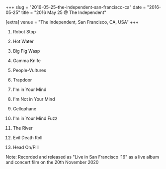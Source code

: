 +++
slug = "2016-05-25-the-independent-san-francisco-ca"
date = "2016-05-25"
title = "2016 May 25 @ The Independent"

[extra]
venue = "The Independent, San Francisco, CA, USA"
+++

 1. Robot Stop

 2. Hot Water

 3. Big Fig Wasp

 4. Gamma Knife

 5. People-Vultures

 6. Trapdoor

 7. I'm in Your Mind

 8. I'm Not in Your Mind

 9. Cellophane

10. I'm in Your Mind Fuzz

11. The River

12. Evil Death Roll

13. Head On/Pill


Note: Recorded and released as "Live in San Francisco '16" as a live
album and concert film on the 20th November 2020
